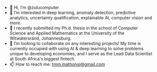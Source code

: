 - 👋 Hi, I’m @zulucomputer
- 👀 I’m interested in deep learning, anomaly detection, predictive analytics, uncertainty quatification, explainable AI, computer vision and more.
- 🌱 I recently submitted my Ph.d. thesis in the school of Computer Science and Applied Mathematics at the University of the Witwatersrand, Johannesburg.
- 💞️ I’m looking to collaborate on any interesting projects! My time is currently occupied with using AI & deep learning to solve problems unique to developing economies, and I serve as the Lead Data Scientist at South Africa's biggest fintech.
- 📫 How to reach me: tmm.mathonsi@gmail.com

<!---
zulucomputer/zulucomputer is a ✨ special ✨ repository because its `README.md` (this file) appears on your GitHub profile.
You can click the Preview link to take a look at your changes.
--->
